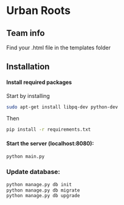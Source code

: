 # Urban Roots

## Team info

Find your .html file in the templates folder 

## Installation

#### Install required packages

Start by installing
```sh
sudo apt-get install libpq-dev python-dev
```

Then
```sh
pip install -r requirements.txt
```

#### Start the server (localhost:8080):
```sh
python main.py
```

### Update database:
```sh
python manage.py db init
python manage.py db migrate
python manage.py db upgrade
```